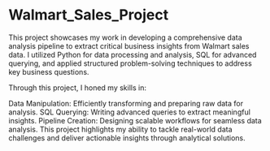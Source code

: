 # Walmart_Sales_Project

This project showcases my work in developing a comprehensive data analysis pipeline to extract critical business insights from Walmart sales data. I utilized Python for data processing and analysis, SQL for advanced querying, and applied structured problem-solving techniques to address key business questions.

Through this project, I honed my skills in:

Data Manipulation: Efficiently transforming and preparing raw data for analysis.
SQL Querying: Writing advanced queries to extract meaningful insights.
Pipeline Creation: Designing scalable workflows for seamless data analysis.
This project highlights my ability to tackle real-world data challenges and deliver actionable insights through analytical solutions.
